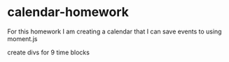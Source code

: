 # calendar-homework

For this homework I am creating a calendar that I can save events to using moment.js

create divs for 9 time blocks



